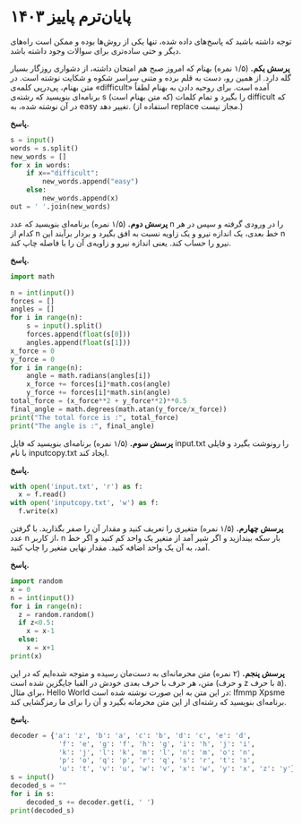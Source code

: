 # پایان‌ترم پاییز ۱۴۰۳

توجه داشته باشید که پاسخ‌های داده شده، تنها یکی از روش‌ها بوده و ممکن است راه‌های دیگر و حتی ساده‌تری برای سوالات وجود داشته باشد.

**پرسش یکم.** (۱/۵ نمره) بهنام که امروز صبح هم امتحان داشته، از دشواری روزگار بسیار گله دارد. از همین رو، دست به قلم برده و متنی سراسر شکوه و شکایت نوشته است. در متن بهنام، پی‌درپی کلمه‌ی «difficult» آمده است. برای روحیه دادن به بهنام لطفاً برنامه‌ای بنویسید که رشته‌ی s (که متن بهنام است) را بگیرد و تمام کلمات difficult که در آن نوشته شده، به easy تغییر دهد. (استفاده از replace مجاز نیست.)

**پاسخ.**
```python
s = input()
words = s.split()
new_words = []
for x in words:
    if x=="difficult":
        new_words.append("easy")
    else:
        new_words.append(x)
out = ' '.join(new_words)
```

**پرسش دوم.** (۱/۵ نمره) برنامه‌ای بنویسید که عدد n را در ورودی گرفته و سپس در هر کدام از n خط بعدی، یک اندازه نیرو و یک زاویه نسبت به افق بگیرد و بردار برآیند این n نیرو را حساب کند. یعنی اندازه نیرو و زاویه‌ی آن را با فاصله چاپ کند.

**پاسخ.**
```python
import math

n = int(input())
forces = []
angles = []
for i in range(n):
    s = input().split()
    forces.append(float(s[0]))
    angles.append(float(s[1]))
x_force = 0
y_force = 0
for i in range(n):
    angle = math.radians(angles[i])
    x_force += forces[i]*math.cos(angle)
    y_force += forces[i]*math.sin(angle)
total_force = (x_force**2 + y_force**2)**0.5
final_angle = math.degrees(math.atan(y_force/x_force))
print("The total force is :", total_force)
print("The angle is :", final_angle)
```
**پرسش سوم.** (۱/۵ نمره) برنامه‌ای بنویسید که فایل input.txt را رونوشت بگیرد و فایلی با نام inputcopy.txt ایجاد کند.

**پاسخ.**
```python
with open('input.txt', 'r') as f:
  x = f.read()
with open('inputcopy.txt', 'w') as f:
  f.write(x)
```
**پرسش چهارم.** (۱/۵ نمره) متغیری را تعریف کنید و مقدار آن را صفر بگذارید. با گرفتن عدد n از کاربر، n بار سکه بیندازید و اگر شیر آمد از متغیر یک واحد کم کنید و اگر خط آمد، به آن یک واحد اضافه کنید. مقدار نهایی متغیر را چاپ کنید.

**پاسخ.**
```python
import random
x = 0
n = int(input())
for i in range(n):
  z = random.random()
  if z<0.5:
    x = x-1
  else:
    x = x+1
print(x)
```
**پرسش پنجم.** (۲ نمره) متن محرمانه‌ای به دست‌مان رسیده و متوجه شده‌ایم که در این متن، هر حرف با حرف بعدی خودش در الفبا جایگزین شده است (و حرف z با حرف a). برای مثال، Hello World در این متن به این صورت نوشته شده است: Ifmmp Xpsme برنامه‌ای بنویسید که رشته‌ای از این متن محرمانه بگیرد و آن را برای ما رمزگشایی کند.

**پاسخ.**
```python
decoder = {'a': 'z', 'b': 'a', 'c': 'b', 'd': 'c', 'e': 'd',
            'f': 'e', 'g': 'f', 'h': 'g', 'i': 'h', 'j': 'i',
            'k': 'j', 'l': 'k', 'm': 'l', 'n': 'm', 'o': 'n',
            'p': 'o', 'q': 'p', 'r': 'q', 's': 'r', 't': 's',
            'u': 't', 'v': 'u', 'w': 'v', 'x': 'w', 'y': 'x', 'z': 'y'}
s = input()
decoded_s = ""
for i in s:
    decoded_s += decoder.get(i, ' ')
print(decoded_s)
```
